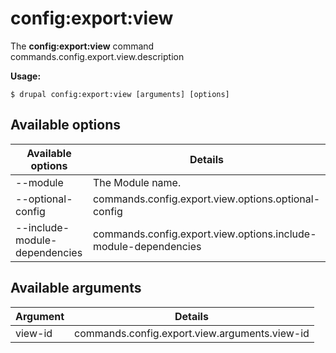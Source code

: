 # config:export:view
The **config:export:view** command commands.config.export.view.description

**Usage:**
```
$ drupal config:export:view [arguments] [options] 
```

## Available options
Available options | Details
-------|-------------
--module | The Module name.
--optional-config | commands.config.export.view.options.optional-config
--include-module-dependencies | commands.config.export.view.options.include-module-dependencies

## Available arguments
Argument | Details
---------|-------------
view-id | commands.config.export.view.arguments.view-id

